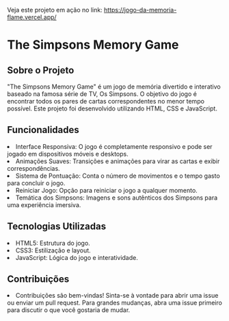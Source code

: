 Veja este projeto em ação no link: https://jogo-da-memoria-flame.vercel.app/

# The Simpsons Memory Game

## Sobre o Projeto
"The Simpsons Memory Game" é um jogo de memória divertido e interativo baseado na famosa série de TV, Os Simpsons. O objetivo do jogo é encontrar todos os pares de cartas correspondentes no menor tempo possível. Este projeto foi desenvolvido utilizando HTML, CSS e JavaScript.

## Funcionalidades
<li>Interface Responsiva: 
O jogo é completamente responsivo e pode ser jogado em dispositivos móveis e desktops.
<li>Animações Suaves: Transições e animações para virar as cartas e exibir correspondências.
<li>Sistema de Pontuação: Conta o número de movimentos e o tempo gasto para concluir o jogo.
<li>Reiniciar Jogo: Opção para reiniciar o jogo a qualquer momento.
<li>Temática dos Simpsons: Imagens e sons autênticos dos Simpsons para uma experiência imersiva.
  
## Tecnologias Utilizadas
<li>HTML5: Estrutura do jogo.
<li>CSS3: Estilização e layout.
<li>JavaScript: Lógica do jogo e interatividade.



## Contribuições
<li>Contribuições são bem-vindas! Sinta-se à vontade para abrir uma issue ou enviar um pull request. Para grandes mudanças, abra uma issue primeiro para discutir o que você gostaria de mudar.
